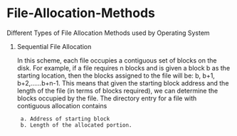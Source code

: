 # File-Allocation-Methods
Different Types of File Allocation Methods used by Operating System

1. Sequential File Allocation

	In this scheme, each file occupies a contiguous set of blocks on the disk. For example, if 		a file requires n blocks and is given a block b as the starting location, then the blocks 		assigned to the file will be: b, b+1, b+2,……b+n-1. This means that given the starting 		block address and the length of the file (in terms of blocks required), we can determine 		the blocks occupied by the file.
	The directory entry for a file with contiguous allocation contains

    	a. Address of starting block
    	b. Length of the allocated portion.

